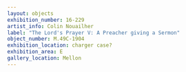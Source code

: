 ```yaml
---
layout: objects
exhibition_number: 16-229
artist_info: Colin Nouailher
label: "The Lord's Prayer V: A Preacher giving a Sermon"
object_number: M.49C-1904
exhibition_location: charger case?
exhibition_area: E
gallery_location: Mellon
---
```

